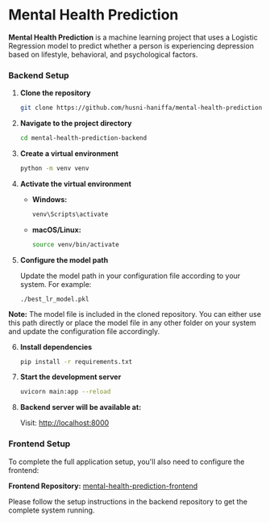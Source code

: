 # Mental Health Prediction

**Mental Health Prediction** is a machine learning project that uses a Logistic Regression model to predict whether a person is experiencing depression based on lifestyle, behavioral, and psychological factors.

### Backend Setup

1. **Clone the repository**
   ```bash
   git clone https://github.com/husni-haniffa/mental-health-prediction-backend
   ```

2. **Navigate to the project directory**
   ```bash
   cd mental-health-prediction-backend
   ```

3. **Create a virtual environment**
   ```bash
   python -m venv venv
   ```

4. **Activate the virtual environment**
   - **Windows:**
     ```bash
     venv\Scripts\activate
     ```
   - **macOS/Linux:**
     ```bash
     source venv/bin/activate
     ```

5. **Configure the model path**
   
   Update the model path in your configuration file according to your system. For example:
   ```
   ./best_lr_model.pkl
   ```
   
**Note:** The model file is included in the cloned repository. You can either use this path directly or place the model file in any other folder on your system and update the configuration file accordingly.

6. **Install dependencies**
   ```bash
   pip install -r requirements.txt
   ```

7. **Start the development server**
   ```bash
   uvicorn main:app --reload
   ```

8. **Backend server will be available at:**
   
   Visit: [http://localhost:8000](http://localhost:8000)

### Frontend Setup

To complete the full application setup, you'll also need to configure the frontend:

**Frontend Repository:** [mental-health-prediction-frontend](https://github.com/husni-haniffa/mental-health-prediction-frontend)

Please follow the setup instructions in the backend repository to get the complete system running.
